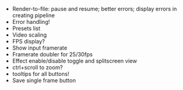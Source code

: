 - Render-to-file: pause and resume; better errors; display errors in creating pipeline
- Error handling!
- Presets list
- Video scaling
- FPS display?
- Show input framerate
- Framerate doubler for 25/30fps
- Effect enable/disable toggle and splitscreen view
- ctrl+scroll to zoom?
- tooltips for all buttons!
- Save single frame button